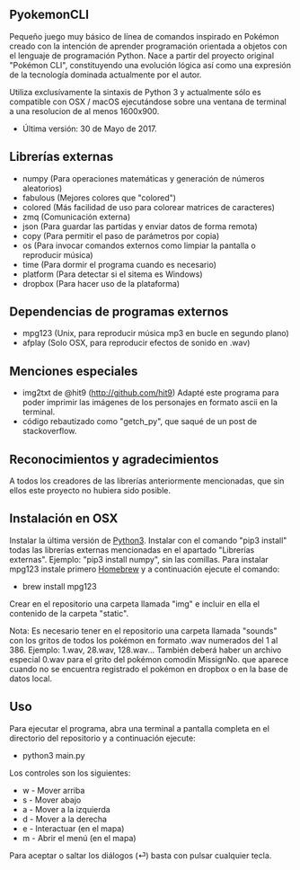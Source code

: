 ## PyokemonCLI

Pequeño juego muy básico de línea de comandos inspirado en Pokémon creado con la intención de aprender programación orientada a objetos con el lenguaje de programación Python. Nace a partir del proyecto original "Pokémon CLI", constituyendo una evolución lógica así como una expresión de la tecnología dominada actualmente por el autor. 


Utiliza exclusívamente la sintaxis de Python 3 y actualmente sólo es compatible con OSX / macOS ejecutándose sobre una ventana de terminal a una resolucion de al menos 1600x900. 

- Última versión: 30 de Mayo de 2017.

## Librerías externas

+ numpy			(Para operaciones matemáticas y generación de números aleatorios)
+ fabulous 	(Mejores colores que "colored")
+ colored		(Más facilidad de uso para colorear matrices de caracteres)
+ zmq				(Comunicación externa)
+ json			(Para guardar las partidas y enviar datos de forma remota)
+ copy 			(Para permitir el paso de parámetros por copia)
+ os 				(Para invocar comandos externos como limpiar la pantalla o reproducir música)
+ time 			(Para dormir el programa cuando es necesario)
+ platform 	(Para detectar si el sitema es Windows)
+ dropbox 	(Para hacer uso de la plataforma)

## Dependencias de programas externos

+ mpg123 (Unix, para reproducir música mp3 en bucle en segundo plano)
+ afplay (Solo OSX, para reproducir efectos de sonido en .wav)


## Menciones especiales

+ img2txt de @hit9 (http://github.com/hit9) Adapté este programa para poder imprimir las imágenes de los personajes en formato ascii en la terminal.
+ código rebautizado como "getch_py", que saqué de un post de stackoverflow.

## Reconocimientos y agradecimientos

A todos los creadores de las librerías anteriormente mencionadas, que sin ellos este proyecto no hubiera sido posible.


## Instalación en OSX
Instalar la última versión de [Python3](https://www.python.org/). Instalar con el comando "pip3 install" todas las librerías externas mencionadas en el apartado "Librerías externas". Ejemplo: "pip3 install numpy", sin las comillas. Para instalar mpg123 instale primero [Homebrew](https://brew.sh/index_es.html) y a continuación ejecute el comando:

+ brew install mpg123


Crear en el repositorio una carpeta llamada "img" e incluir en ella el contenido de la carpeta "static".


Nota: Es necesario tener en el repositorio una carpeta llamada "sounds" con los gritos de todos los pokémon en formato .wav numerados del 1 al 386. Ejemplo: 1.wav, 28.wav, 128.wav... También deberá haber un archivo especial 0.wav para el grito del pokémon comodín MissignNo. que aparece cuando no se encuentra registrado el pokémon en dropbox o en la base de datos local.

## Uso

Para ejecutar el programa, abra una terminal a pantalla completa en el directorio del repositorio y a continuación ejecute:

+ python3 main.py


Los controles son los siguientes:
+ w - Mover arriba
+ s - Mover abajo
+ a - Mover a la izquierda
+ d - Mover a la derecha
+ e - Interactuar (en el mapa)
+ m - Abrir el menú (en el mapa)

Para aceptar o saltar los diálogos (⏎) basta con pulsar cualquier tecla.